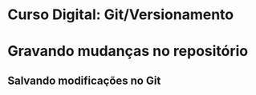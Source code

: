 # Curso Digital: Git/Versionamento

# Gravando mudanças no repositório

## Salvando modificações no Git